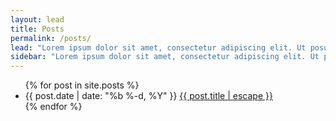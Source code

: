 ```yaml
---
layout: lead
title: Posts
permalink: /posts/
lead: "Lorem ipsum dolor sit amet, consectetur adipiscing elit. Ut posuere purus in accumsan ultrices."
sidebar: "Lorem ipsum dolor sit amet, consectetur adipiscing elit. Ut posuere purus in accumsan ultrices. Quisque quis consequat mi. Praesent ac tristique mauris. Maecenas malesuada viverra lobortis. Nam ut nibh turpis. Phasellus nec ligula eget massa dignissim ultricies ut sed nibh. Sed tincidunt ligula placerat nisl tincidunt, a elementum orci venenatis. Fusce vel posuere felis, bibendum aliquam lorem. Aliquam erat volutpat. Sed mauris nulla, pharetra non nisi ac, sollicitudin ornare metus. Sed egestas augue at malesuada consectetur. Aliquam aliquam, justo eu pellentesque pharetra, urna purus efficitur augue, id tincidunt tellus nunc vel arcu. Curabitur arcu turpis, dictum in urna sed, ornare consectetur nulla."
---
```


<ul>
  {% for post in site.posts %}
  <li>
    <span>{{ post.date | date: "%b %-d, %Y" }}</span>
    <a class="post-link" href="{{ post.url | relative_url }}">{{ post.title | escape }}</a>
  </li>
  {% endfor %}
</ul>
